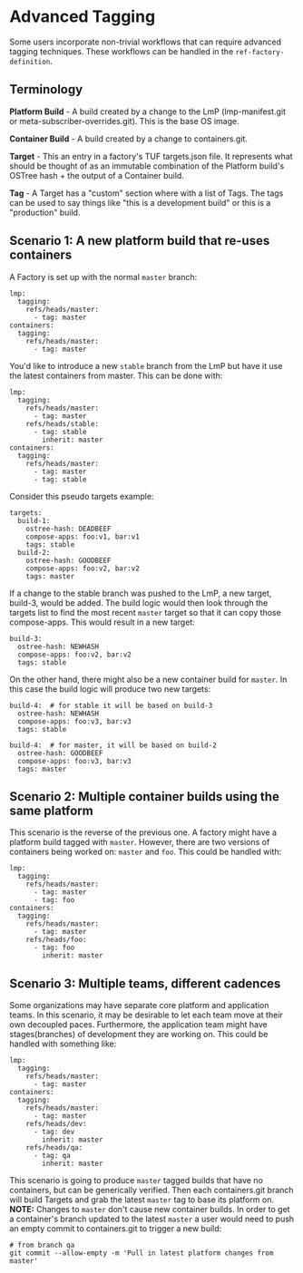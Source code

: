 # Advanced Tagging

Some users incorporate non-trivial workflows that can require advanced
tagging techniques. These workflows can be handled in the
`ref-factory-definition`.

## Terminology

**Platform Build** - A build created by a change to the LmP
(lmp-manifest.git or meta-subscriber-overrides.git). This is the base OS
image.

**Container Build** - A build created by a change to containers.git.

**Target** - This an entry in a factory's TUF targets.json file. It
represents what should be thought of as an immutable combination of the
Platform build's OSTree hash + the output of a Container build.

**Tag** - A Target has a "custom" section where with a list of Tags. The
tags can be used to say things like "this is a development build" or
this is a "production" build.

## Scenario 1: A new platform build that re-uses containers

A Factory is set up with the normal `master` branch:

    lmp:
      tagging:
        refs/heads/master:
          - tag: master
    containers:
      tagging:
        refs/heads/master:
          - tag: master

You'd like to introduce a new `stable` branch from the LmP but have it
use the latest containers from master. This can be done with:

    lmp:
      tagging:
        refs/heads/master:
          - tag: master
        refs/heads/stable:
          - tag: stable
            inherit: master
    containers:
      tagging:
        refs/heads/master:
          - tag: master
          - tag: stable

Consider this pseudo targets example:

    targets:
      build-1:
        ostree-hash: DEADBEEF
        compose-apps: foo:v1, bar:v1
        tags: stable
      build-2:
        ostree-hash: GOODBEEF
        compose-apps: foo:v2, bar:v2
        tags: master

If a change to the stable branch was pushed to the LmP, a new target,
build-3, would be added. The build logic would then look through the
targets list to find the most recent `master` target so that it can copy
those compose-apps. This would result in a new target:

    build-3:
      ostree-hash: NEWHASH
      compose-apps: foo:v2, bar:v2
      tags: stable

On the other hand, there might also be a new container build for
`master`. In this case the build logic will produce two new targets:

    build-4:  # for stable it will be based on build-3
      ostree-hash: NEWHASH
      compose-apps: foo:v3, bar:v3
      tags: stable

    build-4:  # for master, it will be based on build-2
      ostree-hash: GOODBEEF
      compose-apps: foo:v3, bar:v3
      tags: master

## Scenario 2: Multiple container builds using the same platform

This scenario is the reverse of the previous one. A factory might have a
platform build tagged with `master`. However, there are two versions of
containers being worked on: `master` and `foo`. This could be handled
with:

    lmp:
      tagging:
        refs/heads/master:
          - tag: master
          - tag: foo
    containers:
      tagging:
        refs/heads/master:
          - tag: master
        refs/heads/foo:
          - tag: foo
            inherit: master

## Scenario 3: Multiple teams, different cadences

Some organizations may have separate core platform and application
teams. In this scenario, it may be desirable to let each team move at
their own decoupled paces. Furthermore, the application team might have
stages(branches) of development they are working on. This could be
handled with something like:

    lmp:
      tagging:
        refs/heads/master:
          - tag: master
    containers:
      tagging:
        refs/heads/master:
          - tag: master
        refs/heads/dev:
          - tag: dev
            inherit: master
        refs/heads/qa:
          - tag: qa
            inherit: master

This scenario is going to produce `master` tagged builds that have no
containers, but can be generically verified. Then each containers.git
branch will build Targets and grab the latest `master` tag to base its
platform on. **NOTE:** Changes to `master` don't cause new container
builds. In order to get a container's branch updated to the latest
`master` a user would need to push an empty commit to containers.git to
trigger a new build:

    # from branch qa
    git commit --allow-empty -m 'Pull in latest platform changes from master'

